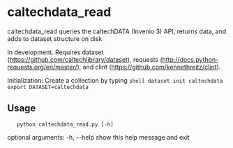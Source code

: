 # caltechdata_read

caltechdata_read queries the caltechDATA (Invenio 3) API, returns data, and adds
to dataset structure on disk

In development.  Requires dataset (https://github.com/caltechlibrary/dataset), requests (http://docs.python-requests.org/en/master/), and clint (https://github.com/kennethreitz/clint).

Initialization:
    Create a collection by typing
    ```shell
    dataset init caltechdata
    export DATASET=caltechdata
    ```

## Usage

```shell
   python caltechdata_read.py [-h]
```

optional arguments:
  -h, --help  show this help message and exit

